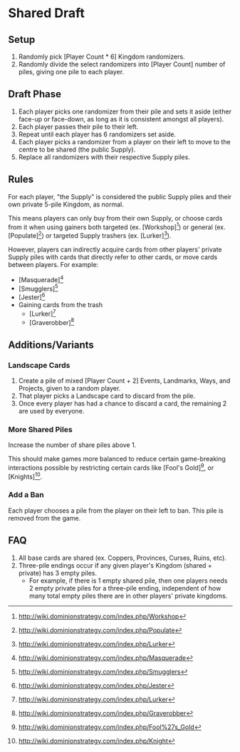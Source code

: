 # Shared Draft

## Setup

1. Randomly pick [Player Count * 6] Kingdom randomizers.
2. Randomly divide the select randomizers into [Player Count] number of
piles, giving one pile to each player.

## Draft Phase

1. Each player picks one randomizer from their pile and sets it aside (either
face-up or face-down, as long as it is consistent amongst all players).
2. Each player passes their pile to their left.
3. Repeat until each player has 6 randomizers set aside.
4. Each player picks a randomizer from a player on their left to move to the
centre to be shared (the public Supply).
5. Replace all randomizers with their respective Supply piles.

## Rules

For each player, "the Supply" is considered the public Supply piles and their
own private 5-pile Kingdom, as normal.

This means players can only buy from their own Supply, or choose cards from
it when using gainers both targeted (ex. [Workshop][^5]) or general
(ex. [Populate][^4]) or targeted Supply trashers (ex. [Lurker][^6]).

However, players can indirectly acquire cards from other players' private
Supply piles with cards that directly refer to other cards, or move cards
between players. For example:

- [Masquerade][^1]
- [Smugglers][^2]
- [Jester][^3]
- Gaining cards from the trash
  - [Lurker][^6]
  - [Graverobber][^7]

## Additions/Variants

### Landscape Cards

1. Create a pile of mixed [Player Count + 2] Events, Landmarks, Ways, and
Projects, given to a random player.
2. That player picks a Landscape card to discard from the pile.
3. Once every player has had a chance to discard a card, the remaining 2 are
used by everyone.

### More Shared Piles

Increase the number of share piles above 1.

This should make games more balanced to reduce certain game-breaking interactions
possible by restricting certain cards like [Fool's Gold][^8], or [Knights][^9].

### Add a Ban

Each player chooses a pile from the player on their left to ban.
This pile is removed from the game.

## FAQ

1. All base cards are shared (ex. Coppers, Provinces, Curses, Ruins, etc).
2. Three-pile endings occur if any given player's Kingdom (shared + private)
has 3 empty piles.
    - For example, if there is 1 empty shared pile, then one players needs 2
    empty private piles for a three-pile ending, independent of how many
    total empty piles there are in other players' private kingdoms.

[^1]: http://wiki.dominionstrategy.com/index.php/Masquerade
[^2]: http://wiki.dominionstrategy.com/index.php/Smugglers
[^3]: http://wiki.dominionstrategy.com/index.php/Jester
[^4]: http://wiki.dominionstrategy.com/index.php/Populate
[^5]: http://wiki.dominionstrategy.com/index.php/Workshop
[^6]: http://wiki.dominionstrategy.com/index.php/Lurker
[^7]: http://wiki.dominionstrategy.com/index.php/Graverobber
[^8]: http://wiki.dominionstrategy.com/index.php/Fool%27s_Gold
[^9]: http://wiki.dominionstrategy.com/index.php/Knight